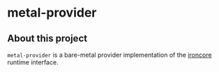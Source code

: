 # metal-provider

## About this project

`metal-provider` is a bare-metal provider implementation of the [ironcore](https://github.com/ironcore-dev/ironcore) runtime interface.
